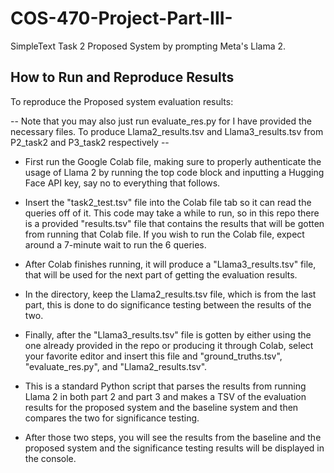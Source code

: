 # COS-470-Project-Part-III-
SimpleText Task 2 Proposed System by prompting Meta's Llama 2. 

## How to Run and Reproduce Results
To reproduce the Proposed system evaluation results: 

-- Note that you may also just run evaluate_res.py for I have provided the necessary files. To produce Llama2_results.tsv and Llama3_results.tsv from P2_task2 and P3_task2 respectively -- 

- First run the Google Colab file, making sure to properly authenticate the usage of Llama 2 by running the top code block and inputting a Hugging Face API key, say no to everything that follows. 
- Insert the "task2_test.tsv" file into the Colab file tab so it can read the queries off of it. This code may take a while to run, so in this repo there is a provided "results.tsv" file that contains the results that will be gotten from running that Colab file. If you wish to run the Colab file, expect around a 7-minute wait to run the 6 queries. 
- After Colab finishes running, it will produce a "Llama3_results.tsv" file, that will be used for the next part of getting the evaluation results. 
- In the directory, keep the Llama2_results.tsv file, which is from the last part, this is done to do significance testing between the results of the two. 

- Finally, after the "Llama3_results.tsv" file is gotten by either using the one already provided in the repo or producing it through Colab, select your favorite editor and insert this file and "ground_truths.tsv", "evaluate_res.py", and "Llama2_results.tsv". 
- This is a standard Python script that parses the results from running Llama 2 in both part 2 and part 3 and makes a TSV of the evaluation results for the proposed system and the baseline system and then compares the two for significance testing. 

- After those two steps, you will see the results from the baseline and the proposed system and the significance testing results will be displayed in the console. 

